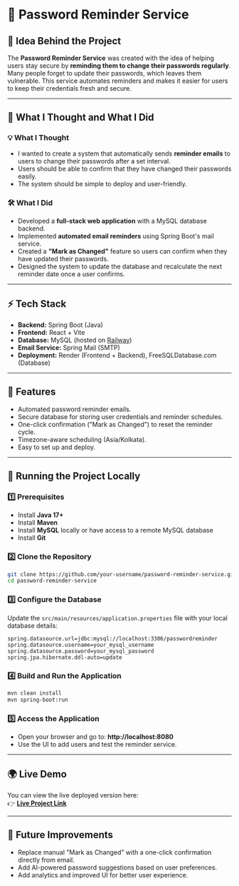 # 🔑 Password Reminder Service

## 📌 Idea Behind the Project

The **Password Reminder Service** was created with the idea of helping users stay secure by **reminding them to change their passwords regularly**.  
Many people forget to update their passwords, which leaves them vulnerable. This service automates reminders and makes it easier for users to keep their credentials fresh and secure.

---

## 🎯 What I Thought and What I Did

### 💡 What I Thought
- I wanted to create a system that automatically sends **reminder emails** to users to change their passwords after a set interval.
- Users should be able to confirm that they have changed their passwords easily.
- The system should be simple to deploy and user-friendly.

### 🛠️ What I Did
- Developed a **full-stack web application** with a MySQL database backend.
- Implemented **automated email reminders** using Spring Boot's mail service.
- Created a **"Mark as Changed"** feature so users can confirm when they have updated their passwords.
- Designed the system to update the database and recalculate the next reminder date once a user confirms.

---

## ⚡ Tech Stack

- **Backend:** Spring Boot (Java)
- **Frontend:** React + Vite
- **Database:** MySQL (hosted on [Railway](https://railway.app/))
- **Email Service:** Spring Mail (SMTP)
- **Deployment:** Render (Frontend + Backend), FreeSQLDatabase.com (Database)

---

## 📝 Features

- Automated password reminder emails.
- Secure database for storing user credentials and reminder schedules.
- One-click confirmation ("Mark as Changed") to reset the reminder cycle.
- Timezone-aware scheduling (Asia/Kolkata).
- Easy to set up and deploy.

---

## 🚀 Running the Project Locally

### 1️⃣ Prerequisites
- Install **Java 17+**
- Install **Maven**
- Install **MySQL** locally or have access to a remote MySQL database
- Install **Git**

### 2️⃣ Clone the Repository
```bash
git clone https://github.com/your-username/password-reminder-service.git
cd password-reminder-service
```

### 3️⃣ Configure the Database
Update the `src/main/resources/application.properties` file with your local database details:
```properties
spring.datasource.url=jdbc:mysql://localhost:3306/passwordreminder
spring.datasource.username=your_mysql_username
spring.datasource.password=your_mysql_password
spring.jpa.hibernate.ddl-auto=update
```

### 4️⃣ Build and Run the Application
```bash
mvn clean install
mvn spring-boot:run
```

### 5️⃣ Access the Application
- Open your browser and go to: **http://localhost:8080**
- Use the UI to add users and test the reminder service.

---

## 🌍 Live Demo

You can view the live deployed version here:  
👉 **[Live Project Link](https://password-reminder-service-1.onrender.com)**

---

## 📧 Future Improvements
- Replace manual "Mark as Changed" with a one-click confirmation directly from email.
- Add AI-powered password suggestions based on user preferences.
- Add analytics and improved UI for better user experience.
